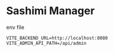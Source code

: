 # Sashimi Manager

env file

```
VITE_BACKEND_URL=http://localhost:8080
VITE_ADMIN_API_PATH=/api/admin
```
